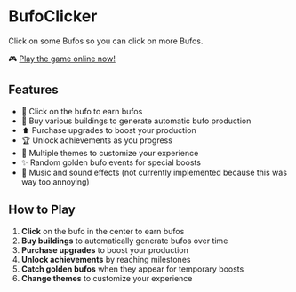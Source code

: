 # BufoClicker

Click on some Bufos so you can click on more Bufos.

🎮 [Play the game online now!](https://pjscheetz.github.io/BufoClicker/)

## Features

- 🐸 Click on the bufo to earn bufos
- 🏢 Buy various buildings to generate automatic bufo production
- ⬆️ Purchase upgrades to boost your production
- 🏆 Unlock achievements as you progress
- 🎨 Multiple themes to customize your experience
- ✨ Random golden bufo events for special boosts
- 🎵 Music and sound effects (not currently implemented because this was way too annoying)

## How to Play

1. **Click** on the bufo in the center to earn bufos
2. **Buy buildings** to automatically generate bufos over time
3. **Purchase upgrades** to boost your production
4. **Unlock achievements** by reaching milestones
5. **Catch golden bufos** when they appear for temporary boosts
6. **Change themes** to customize your experience

